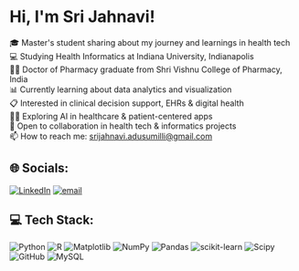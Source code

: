 # Hi, I'm Sri Jahnavi!
<!-- my self -->

🎓 Master's student sharing about my journey and learnings in health tech<br>💻 Studying Health Informatics at Indiana University, Indianapolis<br>👩‍🎓 Doctor of Pharmacy graduate from Shri Vishnu College of Pharmacy, India<br>📊 Currently learning about data analytics and visualization<br>📋 Interested in clinical decision support, EHRs & digital health<br>👩‍💻 Exploring AI in healthcare & patient-centered apps<br>🤝 Open to collaboration in health tech & informatics projects<br>📫 How to reach me: srijahnavi.adusumilli@gmail.com


## 🌐 Socials:
[![LinkedIn](https://img.shields.io/badge/LinkedIn-%230077B5.svg?logo=linkedin&logoColor=white)](https://www.linkedin.com/in/sri-jahnavi-adusumilli/) [![email](https://img.shields.io/badge/Email-D14836?logo=gmail&logoColor=white)](mailto:srijahnavi.adusumilli@gmail.com) 

## 💻 Tech Stack:
![Python](https://img.shields.io/badge/python-3670A0?style=for-the-badge&logo=python&logoColor=ffdd54) ![R](https://img.shields.io/badge/r-%23276DC3.svg?style=for-the-badge&logo=r&logoColor=white) ![Matplotlib](https://img.shields.io/badge/Matplotlib-%23ffffff.svg?style=for-the-badge&logo=Matplotlib&logoColor=black) ![NumPy](https://img.shields.io/badge/numpy-%23013243.svg?style=for-the-badge&logo=numpy&logoColor=white) ![Pandas](https://img.shields.io/badge/pandas-%23150458.svg?style=for-the-badge&logo=pandas&logoColor=white) ![scikit-learn](https://img.shields.io/badge/scikit--learn-%23F7931E.svg?style=for-the-badge&logo=scikit-learn&logoColor=white) ![Scipy](https://img.shields.io/badge/SciPy-%230C55A5.svg?style=for-the-badge&logo=scipy&logoColor=%white) ![GitHub](https://img.shields.io/badge/github-%23121011.svg?style=for-the-badge&logo=github&logoColor=white) ![MySQL](https://img.shields.io/badge/mysql-4479A1.svg?style=for-the-badge&logo=mysql&logoColor=white)

<!-- Proudly created with GPRM ( https://gprm.itsvg.in ) -->
